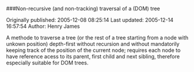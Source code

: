###Non-recursive (and non-tracking) traversal of a (DOM) tree

Originally published: 2005-12-08 08:25:14
Last updated: 2005-12-14 16:57:54
Author: Henry James

A methode to traverse a tree (or the rest of a tree starting from a node with unkown position) depth-first without recursion and without mandatorily keeping track of the position of the current node; requires each node to have reference acess to its parent, first child and next sibling, therefore especially suitable for DOM trees.